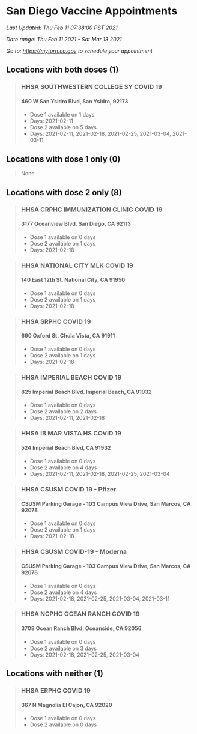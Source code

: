 # San Diego Vaccine Appointments
*Last Updated: Thu Feb 11 07:38:00 PST 2021*

*Date range: Thu Feb 11 2021 - Sat Mar 13 2021*

*Go to: <https://myturn.ca.gov> to schedule your appointment*


## Locations with both doses (1)

>### HHSA SOUTHWESTERN COLLEGE SY COVID 19
>#### 460 W San Ysidro Blvd, San Ysidro, 92173
>- Dose 1 available on 1 days
>  - Days: 2021-02-11
>- Dose 2 available on 5 days
>  - Days: 2021-02-11, 2021-02-18, 2021-02-25, 2021-03-04, 2021-03-11

## Locations with dose 1 only (0)

>None

## Locations with dose 2 only (8)

>### HHSA CRPHC IMMUNIZATION CLINIC COVID 19
>#### 3177 Oceanview Blvd. San Diego, CA 92113
>- Dose 1 available on 0 days
>- Dose 2 available on 1 days
>  - Days: 2021-02-18

>### HHSA NATIONAL CITY MLK COVID 19
>#### 140 East 12th St. National City, CA 91950
>- Dose 1 available on 0 days
>- Dose 2 available on 1 days
>  - Days: 2021-02-18

>### HHSA SRPHC COVID 19
>#### 690 Oxford St. Chula Vista, CA 91911
>- Dose 1 available on 0 days
>- Dose 2 available on 1 days
>  - Days: 2021-02-18

>### HHSA IMPERIAL BEACH COVID 19
>#### 825 Imperial Beach Blvd. Imperial Beach, CA 91932
>- Dose 1 available on 0 days
>- Dose 2 available on 2 days
>  - Days: 2021-02-11, 2021-02-18

>### HHSA IB MAR VISTA HS COVID 19
>#### 524 Imperial Beach Blvd, CA 91932
>- Dose 1 available on 0 days
>- Dose 2 available on 4 days
>  - Days: 2021-02-11, 2021-02-18, 2021-02-25, 2021-03-04

>### HHSA CSUSM COVID 19 - Pfizer
>#### CSUSM Parking Garage - 103 Campus View Drive, San Marcos, CA 92078
>- Dose 1 available on 0 days
>- Dose 2 available on 1 days
>  - Days: 2021-02-18

>### HHSA CSUSM COVID-19 - Moderna
>#### CSUSM Parking Garage - 103 Campus View Drive, San Marcos, CA 92078
>- Dose 1 available on 0 days
>- Dose 2 available on 4 days
>  - Days: 2021-02-18, 2021-02-25, 2021-03-04, 2021-03-11

>### HHSA NCPHC OCEAN RANCH COVID 19
>#### 3708 Ocean Ranch Blvd, Oceanside, CA 92056
>- Dose 1 available on 0 days
>- Dose 2 available on 3 days
>  - Days: 2021-02-18, 2021-02-25, 2021-03-04

## Locations with neither (1)

>### HHSA ERPHC COVID 19
>#### 367 N Magnolia El Cajon, CA 92020
>- Dose 1 available on 0 days
>- Dose 2 available on 0 days

